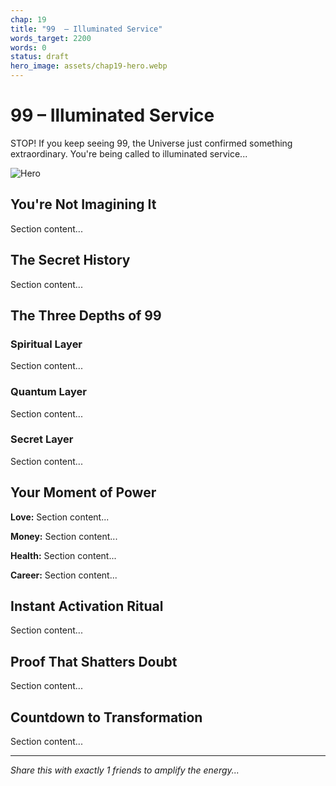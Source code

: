 ```yaml
---
chap: 19
title: "99  – Illuminated Service"
words_target: 2200
words: 0
status: draft
hero_image: assets/chap19-hero.webp
---
```


# 99  – Illuminated Service

STOP! If you keep seeing 99, the Universe just confirmed something extraordinary. You're being called to illuminated service...

![Hero](../assets/chap19-hero.webp)

## You're Not Imagining It

Section content...

## The Secret History

Section content...

## The Three Depths of 99

### Spiritual Layer
Section content...

### Quantum Layer
Section content...

### Secret Layer
Section content...

## Your Moment of Power

**Love:** Section content...

**Money:** Section content...

**Health:** Section content...

**Career:** Section content...

## Instant Activation Ritual

Section content...

## Proof That Shatters Doubt

Section content...

## Countdown to Transformation

Section content...

---

*Share this with exactly 1 friends to amplify the energy...*
